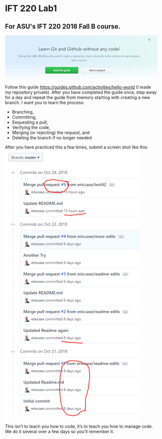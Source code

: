 # IFT 220 Lab1
## For ASU's IFT 220 2018 Fall B course.

![Learn Git without Code](https://github.com/ericcase/IFT220_Lab1/blob/master/Lab1_Learn_Git_without_Code.png)
 
Follow this guide https://guides.github.com/activities/hello-world (I made my repository private).  After you have completed the guide once, step away for a day and repeat the guide from memory starting with creating a new branch.  I want you to learn the process:
* Branching, 
* Committing, 
* Eequesting a pull, 
* Verifying the code, 
* Merging (or rejecting) the request, and 
* Deleting the branch if no longer needed

After you have practiced this a few times, submit a screen shot like this:
![Pull Requests](https://github.com/ericcase/IFT220_Lab1/blob/master/Lab1_Pull_Requests.PNG) 

This isn’t to teach you how to code, it’s to teach you how to manage code.
We do it several over a few days so you'll remember it.
